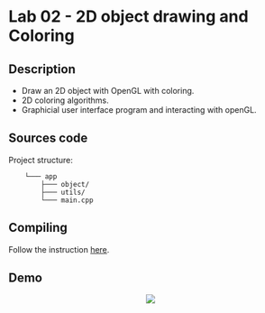 # Lab 02 - 2D object drawing and Coloring

## **Description**

- Draw an 2D object with OpenGL with coloring.
- 2D coloring algorithms.
- Graphicial user interface program and interacting with openGL.


## **Sources code**

Project structure:
``` 
    └─── app
        ├─── object/
        ├─── utils/
        └─── main.cpp
```

## **Compiling**

Follow the instruction [here](../lab-01/README.md).

## **Demo**

<p align="center">
    <img src="demo/demo.gif">
</p>